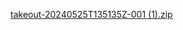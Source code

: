 [takeout-20240525T135135Z-001 (1).zip](https://github.com/webersel/ZenSearch/files/15443848/takeout-20240525T135135Z-001.1.zip)
